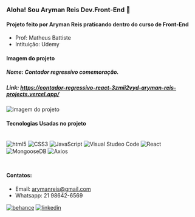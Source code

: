 ### Aloha! Sou Aryman Reis Dev.Front-End 🤙

#### Projeto feito por Aryman Reis praticando dentro do curso de Front-End
- Prof: Matheus Battiste
- Intituição: Udemy

#### Imagem do projeto
##### Nome: Contador regressivo comemoração.

##### Link: https://contador-regressivo-react-3zmii2vyd-aryman-reis-projects.vercel.app/

<img align="center" src="party_budget/frontend/public/captura.png" alt="imagem do projeto"/>

#### Tecnologias Usadas no projeto

<div style="display: inline_block"><br/>
  <img align="center" alt="html5" src="https://img.shields.io/badge/HTML5-E34F26?style=for-the-badge&logo=html5&logoColor=white" />
  <img align="center" alt="CSS3" src="https://img.shields.io/badge/CSS3-1572B6?style=for-the-badge&logo=css3&logoColor=white" />
  <img align="center" alt="JavaScript" src="https://img.shields.io/badge/JavaScript-F7DF1E?style=for-the-badge&logo=javascript&logoColor=black" />
  <img align="center" alt="Visual Studeo Code" src="https://img.shields.io/badge/Visual_Studio-5C2D91?style=for-the-badge&logo=visual%20studio&logoColor=white" />
  <img align="center" alt="React" src="https://img.shields.io/badge/React-20232A?style=for-the-badge&logo=react&logoColor=61DAFB" />
  <img align="center" alt="MongooseDB" src="https://img.shields.io/badge/MongoDB-4EA94B?style=for-the-badge&logo=mongodb&logoColor=white" />
  <img align="center" alt="Axios" src="https://img.shields.io/badge/axios-4EA94B?style=for-the-badge&logo=axios&logoColor=white" />
</div><br/>

##

#### Contatos:
- Email: arymanreis@gmail.com
- Whatsapp: 21 98642-6569
<div>
<a href="https://www.behance.net/arymanreis" target="_blank"><img align="center" alt="behance" src="https://img.shields.io/badge/-Behance-blue?style=for-the-badge&logo=behance&logoColor=white" target="_blank"/></a>
<a href="https://www.linkedin.com/in/arymanreis/" target="_blank"><img align="center" alt="linkedin" src="https://img.shields.io/badge/LinkedIn-0077B5?style=for-the-badge&logo=linkedin&logoColor=white" target="_blank"/></a>
</div>

